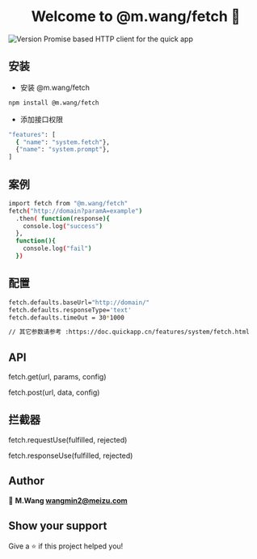<h1 align="center">Welcome to  @m.wang/fetch 👋</h1>
<p>
  <img alt="Version" src="https://img.shields.io/npm/v/fetch.svg">
  Promise based HTTP client for the quick app
</p>

## 安装
- 安装  @m.wang/fetch
```sh
npm install @m.wang/fetch
```

- 添加接口权限
```sh
"features": [
  { "name": "system.fetch"},
  {"name": "system.prompt"},
]
```

## 案例

```sh
import fetch from "@m.wang/fetch"
fetch("http://domain?paramA=example")
  .then( function(response){
    console.log("success")
  },
  function(){
    console.log("fail")
  })
```
## 配置
```sh
fetch.defaults.baseUrl="http://domain/"
fetch.defaults.responseType='text'
fetch.defaults.timeOut = 30*1000

// 其它参数请参考 :https://doc.quickapp.cn/features/system/fetch.html

```

## API

fetch.get(url, params, config)

fetch.post(url, data, config)


## 拦截器

fetch.requestUse(fulfilled, rejected)

fetch.responseUse(fulfilled, rejected)

## Author

👤 **M.Wang <wangmin2@meizu.com>**


## Show your support

Give a ⭐️ if this project helped you!

